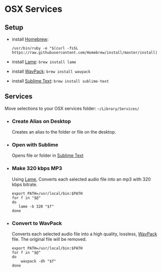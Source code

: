 # OSX Services

## Setup

* install [Homebrew](https://brew.sh/):

      /usr/bin/ruby -e "$(curl -fsSL https://raw.githubusercontent.com/Homebrew/install/master/install)

* install [Lame](http://lame.sourceforge.net/): `brew install lame`
* install [WavPack](http://www.wavpack.com/): `brew install wavpack`
* install [Sublime Text](https://www.sublimetext.com/): `brew install sublime-text`
 
## Services
Move selections to your OSX services folder: `~/Library/Services/`

* ### Create Alias on Desktop
  Creates an alias to the folder or file on the desktop.

* ### Open with Sublime
  Opens file or folder in [Sublime Text](https://www.sublimetext.com/)

* ### Make 320 kbps MP3
  Using [Lame](http://lame.sourceforge.net/), Converts each selected audio file into an mp3 with 320 kbps bitrate.

      export PATH=/usr/local/bin:$PATH
      for f in "$@"
      do
         lame -b 320 "$f"
      done

* ### Convert to WavPack
  Converts each selected audio file into a high quality, lossless, [WavPack](http://www.wavpack.com/) file. The original file will be removed.

      export PATH=/usr/local/bin:$PATH
      for f in "$@"
      do
          wavpack -dh "$f"
      done

   